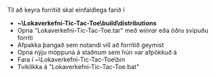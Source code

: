 
 Til að keyra forritið skal einfaldlega farið í 
 
 - **~\Lokaverkefni-Tic-Tac-Toe\build\distributions**
 - Opna &quot;Lokaverkefni-Tic-Tac-Toe.tar&quot; með _winrar_ eða öðru svipuðu forriti
 - Afpakka þangað sem notandi vill að forritið geymist
 - Opna nýju möppuna á staðnum sem hún var afpökkuð á
 - Fara í ~\Lokaverkefni-Tic-Tac-Toe\bin
 - Tvíklikka á &quot;Lokaverkefni-Tic-Tac-Toe.bat&quot;
 
